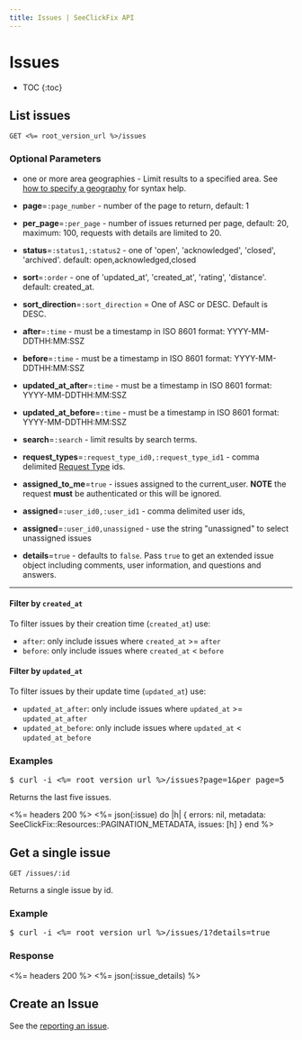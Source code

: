 ```yaml
---
title: Issues | SeeClickFix API
---
```


# Issues

* TOC
{:toc}

## List issues

    GET <%= root_version_url %>/issues

### Optional Parameters

* one or more area geographies - Limit results to a specified area. See <a href="/#geography">how to specify a geography</a> for syntax help.

* **page**=`:page_number` - number of the page to return, default: 1

* **per_page**=`:per_page` - number of issues returned per page, default: 20, maximum: 100, requests with details are limited to 20.

* **status**=`:status1,:status2` - one of 'open', 'acknowledged', 'closed', 'archived'. default: open,acknowledged,closed

* **sort**=`:order` - one of 'updated_at', 'created_at', 'rating', 'distance'. default: created_at.

* **sort_direction**=`:sort_direction` = One of ASC or DESC. Default is DESC.

* **after**=`:time` - must be a timestamp in ISO 8601 format: YYYY-MM-DDTHH:MM:SSZ

* **before**=`:time` - must be a timestamp in ISO 8601 format: YYYY-MM-DDTHH:MM:SSZ

* **updated_at_after**=`:time` - must be a timestamp in ISO 8601 format: YYYY-MM-DDTHH:MM:SSZ

* **updated_at_before**=`:time` - must be a timestamp in ISO 8601 format: YYYY-MM-DDTHH:MM:SSZ

* **search**=`:search` - limit results by search terms.

* **request_types**=`:request_type_id0,:request_type_id1` - comma delimited [Request Type](/v2/issues/reporting/#details-about-a-request-type) ids.

* **assigned_to_me**=`true` - issues assigned to the current_user. **NOTE** the request **must** be authenticated or this will be ignored.

* **assigned**=`:user_id0,:user_id1` - comma delimited user ids,

* **assigned**=`:user_id0,unassigned` - use the string "unassigned" to select unassigned issues

* **details**=`true` - defaults to `false`. Pass `true` to get an extended issue object including comments, user information, and questions and answers.

----

#### Filter by `created_at`

To filter issues by their creation time (`created_at`) use:

* `after`: only include issues where `created_at` >= `after`
* `before`: only include issues where `created_at` < `before`

#### Filter by `updated_at`

To filter issues by their update time (`updated_at`) use:

* `updated_at_after`: only include issues where `updated_at` >= `updated_at_after`
* `updated_at_before`: only include issues where `updated_at` < `updated_at_before`

### Examples

<pre class="terminal">
$ curl -i <%= root_version_url %>/issues?page=1&per_page=5
</pre>

Returns the last five issues.

<%= headers 200 %>
<%=
  json(:issue) do |h|
    { errors: nil,
      metadata: SeeClickFix::Resources::PAGINATION_METADATA,
      issues: [h]
    }
  end
%>

## Get a single issue

    GET /issues/:id

Returns a single issue by id.

### Example

<pre class="terminal">
$ curl -i <%= root_version_url %>/issues/1?details=true
</pre>

### Response

<%= headers 200 %>
<%= json(:issue_details) %>

## Create an Issue

See the <a href="/v2/issues/reporting/">reporting an issue</a>.
